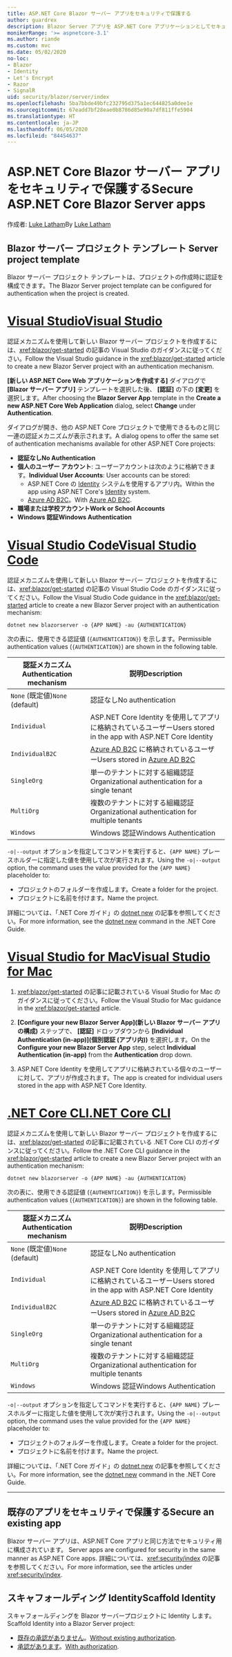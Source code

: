 ```yaml
---
title: ASP.NET Core Blazor サーバー アプリをセキュリティで保護する
author: guardrex
description: Blazor Server アプリを ASP.NET Core アプリケーションとしてセキュリティで保護する方法について説明します。
monikerRange: '>= aspnetcore-3.1'
ms.author: riande
ms.custom: mvc
ms.date: 05/02/2020
no-loc:
- Blazor
- Identity
- Let's Encrypt
- Razor
- SignalR
uid: security/blazor/server/index
ms.openlocfilehash: 5ba7bbde49bfc232795d375a1ec644825a0dee1e
ms.sourcegitcommit: 67eadd7bf28eae0b8786d85e90a7df811ffe5904
ms.translationtype: HT
ms.contentlocale: ja-JP
ms.lasthandoff: 06/05/2020
ms.locfileid: "84454637"
---
```

# <a name="secure-aspnet-core-blazor-server-apps"></a><span data-ttu-id="db072-103">ASP.NET Core Blazor サーバー アプリをセキュリティで保護する</span><span class="sxs-lookup"><span data-stu-id="db072-103">Secure ASP.NET Core Blazor Server apps</span></span>

<span data-ttu-id="db072-104">作成者: [Luke Latham](https://github.com/guardrex)</span><span class="sxs-lookup"><span data-stu-id="db072-104">By [Luke Latham](https://github.com/guardrex)</span></span>

## <a name="blazor-server-project-template"></a>Blazor<span data-ttu-id="db072-105"> サーバー プロジェクト テンプレート</span><span class="sxs-lookup"><span data-stu-id="db072-105"> Server project template</span></span>

<span data-ttu-id="db072-106">Blazor サーバー プロジェクト テンプレートは、プロジェクトの作成時に認証を構成できます。</span><span class="sxs-lookup"><span data-stu-id="db072-106">The Blazor Server project template can be configured for authentication when the project is created.</span></span>

# <a name="visual-studio"></a>[<span data-ttu-id="db072-107">Visual Studio</span><span class="sxs-lookup"><span data-stu-id="db072-107">Visual Studio</span></span>](#tab/visual-studio)

<span data-ttu-id="db072-108">認証メカニズムを使用して新しい Blazor サーバー プロジェクトを作成するには、<xref:blazor/get-started> の記事の Visual Studio のガイダンスに従ってください。</span><span class="sxs-lookup"><span data-stu-id="db072-108">Follow the Visual Studio guidance in the <xref:blazor/get-started> article to create a new Blazor Server project with an authentication mechanism.</span></span>

<span data-ttu-id="db072-109">**[新しい ASP.NET Core Web アプリケーションを作成する]** ダイアログで **[Blazor サーバー アプリ]** テンプレートを選択した後、 **[認証]** の下の **[変更]** を選択します。</span><span class="sxs-lookup"><span data-stu-id="db072-109">After choosing the **Blazor Server App** template in the **Create a new ASP.NET Core Web Application** dialog, select **Change** under **Authentication**.</span></span>

<span data-ttu-id="db072-110">ダイアログが開き、他の ASP.NET Core プロジェクトで使用できるものと同じ一連の認証メカニズムが表示されます。</span><span class="sxs-lookup"><span data-stu-id="db072-110">A dialog opens to offer the same set of authentication mechanisms available for other ASP.NET Core projects:</span></span>

* <span data-ttu-id="db072-111">**認証なし**</span><span class="sxs-lookup"><span data-stu-id="db072-111">**No Authentication**</span></span>
* <span data-ttu-id="db072-112">**個人のユーザー アカウント**: ユーザーアカウントは次のように格納できます。</span><span class="sxs-lookup"><span data-stu-id="db072-112">**Individual User Accounts**: User accounts can be stored:</span></span>
  * <span data-ttu-id="db072-113">ASP.NET Core の [Identity](xref:security/authentication/identity) システムを使用するアプリ内。</span><span class="sxs-lookup"><span data-stu-id="db072-113">Within the app using ASP.NET Core's [Identity](xref:security/authentication/identity) system.</span></span>
  * <span data-ttu-id="db072-114">[Azure AD B2C](xref:security/authentication/azure-ad-b2c)。</span><span class="sxs-lookup"><span data-stu-id="db072-114">With [Azure AD B2C](xref:security/authentication/azure-ad-b2c).</span></span>
* <span data-ttu-id="db072-115">**職場または学校アカウント**</span><span class="sxs-lookup"><span data-stu-id="db072-115">**Work or School Accounts**</span></span>
* <span data-ttu-id="db072-116">**Windows 認証**</span><span class="sxs-lookup"><span data-stu-id="db072-116">**Windows Authentication**</span></span>

# <a name="visual-studio-code"></a>[<span data-ttu-id="db072-117">Visual Studio Code</span><span class="sxs-lookup"><span data-stu-id="db072-117">Visual Studio Code</span></span>](#tab/visual-studio-code)

<span data-ttu-id="db072-118">認証メカニズムを使用して新しい Blazor サーバー プロジェクトを作成するには、<xref:blazor/get-started> の記事の Visual Studio Code のガイダンスに従ってください。</span><span class="sxs-lookup"><span data-stu-id="db072-118">Follow the Visual Studio Code guidance in the <xref:blazor/get-started> article to create a new Blazor Server project with an authentication mechanism:</span></span>

```dotnetcli
dotnet new blazorserver -o {APP NAME} -au {AUTHENTICATION}
```

<span data-ttu-id="db072-119">次の表に、使用できる認証値 (`{AUTHENTICATION}`) を示します。</span><span class="sxs-lookup"><span data-stu-id="db072-119">Permissible authentication values (`{AUTHENTICATION}`) are shown in the following table.</span></span>

| <span data-ttu-id="db072-120">認証メカニズム</span><span class="sxs-lookup"><span data-stu-id="db072-120">Authentication mechanism</span></span> | <span data-ttu-id="db072-121">説明</span><span class="sxs-lookup"><span data-stu-id="db072-121">Description</span></span> |
| ------------------------ | ----------- |
| <span data-ttu-id="db072-122">`None` (既定値)</span><span class="sxs-lookup"><span data-stu-id="db072-122">`None` (default)</span></span>         | <span data-ttu-id="db072-123">認証なし</span><span class="sxs-lookup"><span data-stu-id="db072-123">No authentication</span></span> |
| `Individual`             | <span data-ttu-id="db072-124">ASP.NET Core Identity を使用してアプリに格納されているユーザー</span><span class="sxs-lookup"><span data-stu-id="db072-124">Users stored in the app with ASP.NET Core Identity</span></span> |
| `IndividualB2C`          | <span data-ttu-id="db072-125">[Azure AD B2C](xref:security/authentication/azure-ad-b2c) に格納されているユーザー</span><span class="sxs-lookup"><span data-stu-id="db072-125">Users stored in [Azure AD B2C](xref:security/authentication/azure-ad-b2c)</span></span> |
| `SingleOrg`              | <span data-ttu-id="db072-126">単一のテナントに対する組織認証</span><span class="sxs-lookup"><span data-stu-id="db072-126">Organizational authentication for a single tenant</span></span> |
| `MultiOrg`               | <span data-ttu-id="db072-127">複数のテナントに対する組織認証</span><span class="sxs-lookup"><span data-stu-id="db072-127">Organizational authentication for multiple tenants</span></span> |
| `Windows`                | <span data-ttu-id="db072-128">Windows 認証</span><span class="sxs-lookup"><span data-stu-id="db072-128">Windows Authentication</span></span> |

<span data-ttu-id="db072-129">`-o|--output` オプションを指定してコマンドを実行すると、`{APP NAME}` プレースホルダーに指定した値を使用して次が実行されます。</span><span class="sxs-lookup"><span data-stu-id="db072-129">Using the `-o|--output` option, the command uses the value provided for the `{APP NAME}` placeholder to:</span></span>

* <span data-ttu-id="db072-130">プロジェクトのフォルダーを作成します。</span><span class="sxs-lookup"><span data-stu-id="db072-130">Create a folder for the project.</span></span>
* <span data-ttu-id="db072-131">プロジェクトに名前を付けます。</span><span class="sxs-lookup"><span data-stu-id="db072-131">Name the project.</span></span>

<span data-ttu-id="db072-132">詳細については、「.NET Core ガイド」の [dotnet new](/dotnet/core/tools/dotnet-new) の記事を参照してください。</span><span class="sxs-lookup"><span data-stu-id="db072-132">For more information, see the [dotnet new](/dotnet/core/tools/dotnet-new) command in the .NET Core Guide.</span></span>

# <a name="visual-studio-for-mac"></a>[<span data-ttu-id="db072-133">Visual Studio for Mac</span><span class="sxs-lookup"><span data-stu-id="db072-133">Visual Studio for Mac</span></span>](#tab/visual-studio-mac)

1. <span data-ttu-id="db072-134"><xref:blazor/get-started> の記事に記載されている Visual Studio for Mac のガイダンスに従ってください。</span><span class="sxs-lookup"><span data-stu-id="db072-134">Follow the Visual Studio for Mac guidance in the <xref:blazor/get-started> article.</span></span>

1. <span data-ttu-id="db072-135">**[Configure your new Blazor Server App]\(新しい Blazor サーバー アプリの構成\)** ステップで、 **[認証]** ドロップダウンから **[Individual Authentication (in-app)]\(個別認証 (アプリ内)\)** を選択します。</span><span class="sxs-lookup"><span data-stu-id="db072-135">On the **Configure your new Blazor Server App** step, select **Individual Authentication (in-app)** from the **Authentication** drop down.</span></span>

1. <span data-ttu-id="db072-136">ASP.NET Core Identity を使用してアプリに格納されている個々のユーザーに対して、アプリが作成されます。</span><span class="sxs-lookup"><span data-stu-id="db072-136">The app is created for individual users stored in the app with ASP.NET Core Identity.</span></span>

# <a name="net-core-cli"></a>[<span data-ttu-id="db072-137">.NET Core CLI</span><span class="sxs-lookup"><span data-stu-id="db072-137">.NET Core CLI</span></span>](#tab/netcore-cli/)

<span data-ttu-id="db072-138">認証メカニズムを使用して新しい Blazor サーバー プロジェクトを作成するには、<xref:blazor/get-started> の記事に記載されている .NET Core CLI のガイダンスに従ってください。</span><span class="sxs-lookup"><span data-stu-id="db072-138">Follow the .NET Core CLI guidance in the <xref:blazor/get-started> article to create a new Blazor Server project with an authentication mechanism:</span></span>

```dotnetcli
dotnet new blazorserver -o {APP NAME} -au {AUTHENTICATION}
```

<span data-ttu-id="db072-139">次の表に、使用できる認証値 (`{AUTHENTICATION}`) を示します。</span><span class="sxs-lookup"><span data-stu-id="db072-139">Permissible authentication values (`{AUTHENTICATION}`) are shown in the following table.</span></span>

| <span data-ttu-id="db072-140">認証メカニズム</span><span class="sxs-lookup"><span data-stu-id="db072-140">Authentication mechanism</span></span> | <span data-ttu-id="db072-141">説明</span><span class="sxs-lookup"><span data-stu-id="db072-141">Description</span></span> |
| ------------------------ | ----------- |
| <span data-ttu-id="db072-142">`None` (既定値)</span><span class="sxs-lookup"><span data-stu-id="db072-142">`None` (default)</span></span>         | <span data-ttu-id="db072-143">認証なし</span><span class="sxs-lookup"><span data-stu-id="db072-143">No authentication</span></span> |
| `Individual`             | <span data-ttu-id="db072-144">ASP.NET Core Identity を使用してアプリに格納されているユーザー</span><span class="sxs-lookup"><span data-stu-id="db072-144">Users stored in the app with ASP.NET Core Identity</span></span> |
| `IndividualB2C`          | <span data-ttu-id="db072-145">[Azure AD B2C](xref:security/authentication/azure-ad-b2c) に格納されているユーザー</span><span class="sxs-lookup"><span data-stu-id="db072-145">Users stored in [Azure AD B2C](xref:security/authentication/azure-ad-b2c)</span></span> |
| `SingleOrg`              | <span data-ttu-id="db072-146">単一のテナントに対する組織認証</span><span class="sxs-lookup"><span data-stu-id="db072-146">Organizational authentication for a single tenant</span></span> |
| `MultiOrg`               | <span data-ttu-id="db072-147">複数のテナントに対する組織認証</span><span class="sxs-lookup"><span data-stu-id="db072-147">Organizational authentication for multiple tenants</span></span> |
| `Windows`                | <span data-ttu-id="db072-148">Windows 認証</span><span class="sxs-lookup"><span data-stu-id="db072-148">Windows Authentication</span></span> |

<span data-ttu-id="db072-149">`-o|--output` オプションを指定してコマンドを実行すると、`{APP NAME}` プレースホルダーに指定した値を使用して次が実行されます。</span><span class="sxs-lookup"><span data-stu-id="db072-149">Using the `-o|--output` option, the command uses the value provided for the `{APP NAME}` placeholder to:</span></span>

* <span data-ttu-id="db072-150">プロジェクトのフォルダーを作成します。</span><span class="sxs-lookup"><span data-stu-id="db072-150">Create a folder for the project.</span></span>
* <span data-ttu-id="db072-151">プロジェクトに名前を付けます。</span><span class="sxs-lookup"><span data-stu-id="db072-151">Name the project.</span></span>

<span data-ttu-id="db072-152">詳細については、「.NET Core ガイド」の [dotnet new](/dotnet/core/tools/dotnet-new) の記事を参照してください。</span><span class="sxs-lookup"><span data-stu-id="db072-152">For more information, see the [dotnet new](/dotnet/core/tools/dotnet-new) command in the .NET Core Guide.</span></span>

---

## <a name="secure-an-existing-app"></a><span data-ttu-id="db072-153">既存のアプリをセキュリティで保護する</span><span class="sxs-lookup"><span data-stu-id="db072-153">Secure an existing app</span></span>

Blazor<span data-ttu-id="db072-154"> サーバー アプリは、ASP.NET Core アプリと同じ方法でセキュリティ用に構成されています。</span><span class="sxs-lookup"><span data-stu-id="db072-154"> Server apps are configured for security in the same manner as ASP.NET Core apps.</span></span> <span data-ttu-id="db072-155">詳細については、<xref:security/index> の記事を参照してください。</span><span class="sxs-lookup"><span data-stu-id="db072-155">For more information, see the articles under <xref:security/index>.</span></span>

## <a name="scaffold-identity"></a><span data-ttu-id="db072-156">スキャフォールディング Identity</span><span class="sxs-lookup"><span data-stu-id="db072-156">Scaffold Identity</span></span>

<span data-ttu-id="db072-157">スキャフォールディングを Blazor サーバープロジェクトに Identity します。</span><span class="sxs-lookup"><span data-stu-id="db072-157">Scaffold Identity into a Blazor Server project:</span></span>

* <span data-ttu-id="db072-158">[既存の承認がありません](xref:security/authentication/scaffold-identity#scaffold-identity-into-a-blazor-server-project-without-existing-authorization)。</span><span class="sxs-lookup"><span data-stu-id="db072-158">[Without existing authorization](xref:security/authentication/scaffold-identity#scaffold-identity-into-a-blazor-server-project-without-existing-authorization).</span></span>
* <span data-ttu-id="db072-159">[承認があります](xref:security/authentication/scaffold-identity#scaffold-identity-into-a-blazor-server-project-with-authorization)。</span><span class="sxs-lookup"><span data-stu-id="db072-159">[With authorization](xref:security/authentication/scaffold-identity#scaffold-identity-into-a-blazor-server-project-with-authorization).</span></span>
